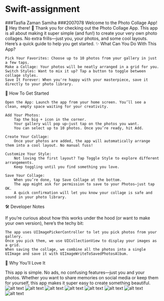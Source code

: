 # Swift-assignment
###Tasfia Zaman Samiha 
###2007078
Welcome to the Photo Collage App! 🎨
Hey there! 👋 Thank you for checking out the Photo Collage App. This app is all about making it super simple (and fun!) to create your very own photo collages. No extra frills—just you, your photos, and some cool layouts. Here’s a quick guide to help you get started.
✨ What Can You Do With This App?

    Pick Your Favorites: Choose up to 10 photos from your gallery in just a few taps.
    Make a Collage: Your photos will be neatly arranged in a grid for you.
    Switch Styles: Want to mix it up? Tap a button to toggle between collage styles.
    Save It Forever: When you're happy with your masterpiece, save it directly to your photo library.

🚀 How To Get Started

    Open the App: Launch the app from your home screen. You’ll see a clean, empty space waiting for your creativity.

    Add Your Photos:
        Tap the big + icon in the corner.
        Your gallery will pop up—just tap on the photos you want.
        You can select up to 10 photos. Once you’re ready, hit Add.

    Create Your Collage:
        Once your photos are added, the app will automatically arrange them into a cool layout. No manual fuss!

    Customize Your Style:
        Not loving the first layout? Tap Toggle Style to explore different arrangements.
        Keep toggling until you find something you love.

    Save Your Collage:
        When you’re done, tap Save Collage at the bottom.
        The app might ask for permission to save to your Photos—just tap OK.
        A quick confirmation will let you know your collage is safe and sound in your photo library.

🛠️ Developer Notes

If you’re curious about how this works under the hood (or want to make your own version), here’s the techy bit:

    The app uses UIImagePickerController to let you pick photos from your gallery.
    Once you pick them, we use UICollectionView to display your images as a grid.
    When saving the collage, we combine all the photos into a single UIImage and save it with UIImageWriteToSavedPhotosAlbum.

🎉 Why You’ll Love It

This app is simple. No ads, no confusing features—just you and your photos. Whether you want to share memories on social media or keep them for yourself, this app makes it super easy to create something beautiful.
![alt text](images/IMG-20241121-WA0004.jpg)
![alt text](images/IMG-20241121-WA0005.jpg)
![alt text](images/IMG-20241121-WA0006.jpg)
![alt text](images/IMG-20241121-WA0007.jpg)
![alt text](images/IMG-20241121-WA0011.jpg)
![alt text](images/IMG-20241121-WA0010.jpg)
![alt text](images/IMG-20241121-WA0009.jpg)
![alt text](images/IMG-20241121-WA0009.jpg)
